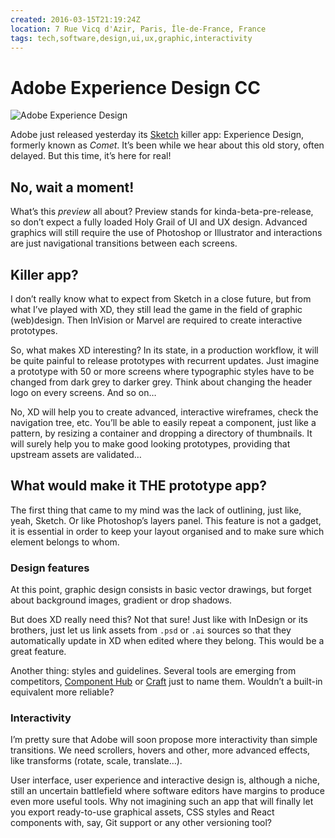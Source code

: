 ```yaml
---
created: 2016-03-15T21:19:24Z
location: 7 Rue Vicq d'Azir, Paris, Île-de-France, France
tags: tech,software,design,ui,ux,graphic,interactivity
---
```


# Adobe Experience Design CC

![Adobe Experience Design](/adobe-experience-design/xd.jpg)

Adobe just released yesterday its [Sketch](http://sketchapp.com) killer app: Experience Design, formerly known as *Comet*. It’s been while we hear about this old story, often delayed. But this time, it’s here for real!

## No, wait a moment!

What’s this *preview* all about? Preview stands for kinda-beta-pre-release, so don’t expect a fully loaded Holy Grail of UI and UX design. Advanced graphics will still require the use of Photoshop or Illustrator and interactions are just navigational transitions between each screens.

## Killer app?

I don’t really know what to expect from Sketch in a close future, but from what I’ve played with XD, they still lead the game in the field of graphic (web)design. Then InVision or Marvel are required to create interactive prototypes.

So, what makes XD interesting? In its state, in a production workflow, it will be quite painful to release prototypes with recurrent updates. Just imagine a prototype with 50 or more screens where typographic styles have to be changed from dark grey to darker grey. Think about changing the header logo on every screens. And so on…

No, XD will help you to create advanced, interactive wireframes, check the navigation tree, etc. You’ll be able to easily repeat a component, just like a pattern, by resizing a container and dropping a directory of thumbnails. It will surely help you to make good looking prototypes, providing that upstream assets are validated…

## What would make it THE prototype app?

The first thing that came to my mind was the lack of outlining, just like, yeah, Sketch. Or like Photoshop’s layers panel. This feature is not a gadget, it is essential in order to keep your layout organised and to make sure which element belongs to whom.

### Design features

At this point, graphic design consists in basic vector drawings, but forget about background images, gradient or drop shadows.

But does XD really need this? Not that sure! Just like with InDesign or its brothers, just let us link assets from `.psd` or `.ai` sources so that they automatically update in XD when edited where they belong. This would be a great feature.

Another thing: styles and guidelines. Several tools are emerging from competitors, [Component Hub](http://componenthub.io/) or [Craft](http://www.invisionapp.com/craft) just to name them. Wouldn’t a built-in equivalent more reliable?

### Interactivity

I’m pretty sure that Adobe will soon propose more interactivity than simple transitions. We need scrollers, hovers and other, more advanced effects, like transforms (rotate, scale, translate…).

User interface, user experience and interactive design is, although a niche, still an uncertain battlefield where software editors have margins to produce even more useful tools. Why not imagining such an app that will finally let you export ready-to-use graphical assets, CSS styles and React components with, say, Git support or any other versioning tool?

